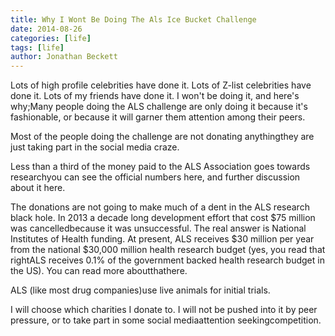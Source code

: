 ```yaml
---
title: Why I Wont Be Doing The Als Ice Bucket Challenge
date: 2014-08-26
categories: [life]
tags: [life]
author: Jonathan Beckett
---
```


Lots of high profile celebrities have done it. Lots of Z-list celebrities have done it. Lots of my friends have done it. I won't be doing it, and here's why;Many people doing the ALS challenge are only doing it because it's fashionable, or because it will garner them attention among their peers.

Most of the people doing the challenge are not donating anythingthey are just taking part in the social media craze.

Less than a third of the money paid to the ALS Association goes towards researchyou can see the official numbers here, and further discussion about it here.

The donations are not going to make much of a dent in the ALS research black hole. In 2013 a decade long development effort that cost $75 million was cancelledbecause it was unsuccessful. The real answer is National Institutes of Health funding. At present, ALS receives $30 million per year from the national $30,000 million health research budget (yes, you read that rightALS receives 0.1% of the government backed health research budget in the US). You can read more aboutthathere.

ALS (like most drug companies)use live animals for initial trials.

I will choose which charities I donate to. I will not be pushed into it by peer pressure, or to take part in some social mediaattention seekingcompetition.